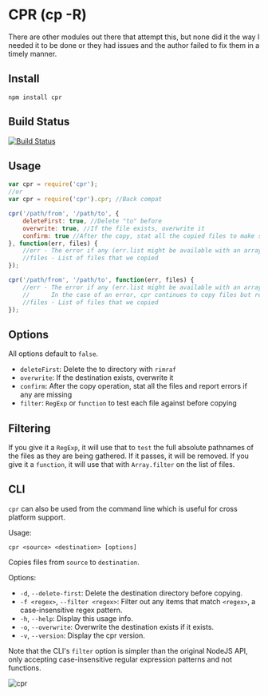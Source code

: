 CPR (cp -R)
===========

There are other modules out there that attempt this, but none did it the way I needed it to be done or they had issues and the author failed to fix them in a timely manner.

Install
-------

    npm install cpr


Build Status
------------

[![Build Status](https://secure.travis-ci.org/davglass/cpr.png)](http://travis-ci.org/davglass/cpr)

Usage
-----

```js
var cpr = require('cpr');
//or
var cpr = require('cpr').cpr; //Back compat

cpr('/path/from', '/path/to', {
    deleteFirst: true, //Delete "to" before
    overwrite: true, //If the file exists, overwrite it
    confirm: true //After the copy, stat all the copied files to make sure they are there
}, function(err, files) {
    //err - The error if any (err.list might be available with an array of errors for more detailed information)
    //files - List of files that we copied
});

cpr('/path/from', '/path/to', function(err, files) {
    //err - The error if any (err.list might be available with an array of errors for more detailed information)
    //      In the case of an error, cpr continues to copy files but returns this error object with all of the files that it failed to copy.
    //files - List of files that we copied
});
```

Options
-------

All options default to `false`.

   * `deleteFirst`: Delete the to directory with `rimraf`
   * `overwrite`: If the destination exists, overwrite it
   * `confirm`: After the copy operation, stat all the files and report errors if any are missing
   * `filter`: `RegExp` or `function` to test each file against before copying


Filtering
---------

If you give it a `RegExp`, it will use that to `test` the full absolute pathnames of the files as they are being gathered. If it passes, it will be removed.
If you give it a `function`, it will use that with `Array.filter` on the list of files.


CLI
---

`cpr` can also be used from the command line which is useful for cross platform support.

Usage:

```
cpr <source> <destination> [options]
```
Copies files from `source` to `destination`.

Options:

* `-d`, `--delete-first`:             Delete the destination directory before copying.
* `-f <regex>`, `--filter <regex>`:   Filter out any items that match `<regex>`, a case-insensitive regex pattern.
* `-h`, `--help`:                     Display this usage info.
* `-o`, `--overwrite`:                Overwrite the destination exists if it exists.
* `-v`, `--version`:                  Display the cpr version.

Note that the CLI's `filter` option is simpler than the original NodeJS API, only accepting case-insensitive regular expression patterns and not functions.

![cpr](../master/cpr.jpg?raw=true)
